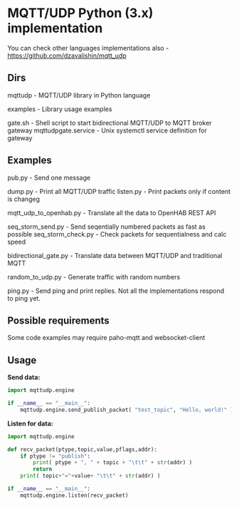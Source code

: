 # MQTT/UDP Python (3.x) implementation

You can check other languages implementations also - <https://github.com/dzavalishin/mqtt_udp>

## Dirs

  mqttudp					- MQTT/UDP library in Python language

  examples					- Library usage examples

  gate.sh					- Shell script to start bidirectional MQTT/UDP to MQTT broker gateway
  mqttudpgate.service		- Unix systemctl service definition for gateway

## Examples

  pub.py                	- Send one message

  dump.py					- Print all MQTT/UDP traffic
  listen.py					- Print packets only if content is changeg

  mqtt_udp_to_openhab.py 	- Translate all the data to OpenHAB REST API

  seq_storm_send.py 		- Send seqentially numbered packets as fast as possible
  seq_storm_check.py 		- Check packets for sequentialness and calc speed

  bidirectional_gate.py		- Translate data between MQTT/UDP and traditional MQTT

  random_to_udp.py			- Generate traffic with random numbers

  ping.py					- Send ping and print replies. Not all the implementations respond to ping yet.

## Possible requirements

  Some code examples may require paho-mqtt and websocket-client

## Usage

**Send data:**

```python
import mqttudp.engine

if __name__ == "__main__":
    mqttudp.engine.send_publish_packet( "test_topic", "Hello, world!" )
```

**Listen for data:**

```python
import mqttudp.engine

def recv_packet(ptype,topic,value,pflags,addr):
    if ptype != "publish":
        print( ptype + ", " + topic + "\t\t" + str(addr) )
        return
    print( topic+"="+value+ "\t\t" + str(addr) )

if __name__ == "__main__":
    mqttudp.engine.listen(recv_packet)
```
